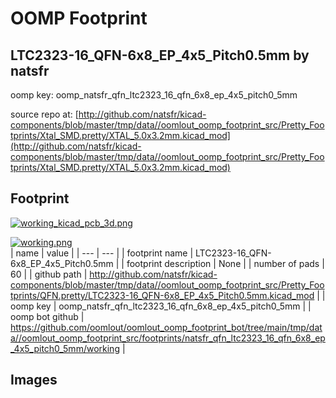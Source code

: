 # OOMP Footprint  
## LTC2323-16_QFN-6x8_EP_4x5_Pitch0.5mm  by natsfr  
  
oomp key: oomp_natsfr_qfn_ltc2323_16_qfn_6x8_ep_4x5_pitch0_5mm  
  
source repo at: [http://github.com/natsfr/kicad-components/blob/master/tmp/data//oomlout_oomp_footprint_src/Pretty_Footprints/Xtal_SMD.pretty/XTAL_5.0x3.2mm.kicad_mod](http://github.com/natsfr/kicad-components/blob/master/tmp/data//oomlout_oomp_footprint_src/Pretty_Footprints/Xtal_SMD.pretty/XTAL_5.0x3.2mm.kicad_mod)  
## Footprint  
  
[![working_kicad_pcb_3d.png](working_kicad_pcb_3d_600.png)](working_kicad_pcb_3d.png)  
  
[![working.png](working_600.png)](working.png)  
| name | value | 
| --- | --- | 
| footprint name | LTC2323-16_QFN-6x8_EP_4x5_Pitch0.5mm | 
| footprint description | None | 
| number of pads | 60 | 
| github path | http://github.com/natsfr/kicad-components/blob/master/tmp/data//oomlout_oomp_footprint_src/Pretty_Footprints/QFN.pretty/LTC2323-16_QFN-6x8_EP_4x5_Pitch0.5mm.kicad_mod | 
| oomp key | oomp_natsfr_qfn_ltc2323_16_qfn_6x8_ep_4x5_pitch0_5mm | 
| oomp bot github | https://github.com/oomlout/oomlout_oomp_footprint_bot/tree/main/tmp/data//oomlout_oomp_footprint_src/footprints/natsfr_qfn_ltc2323_16_qfn_6x8_ep_4x5_pitch0_5mm/working | 
## Images  
